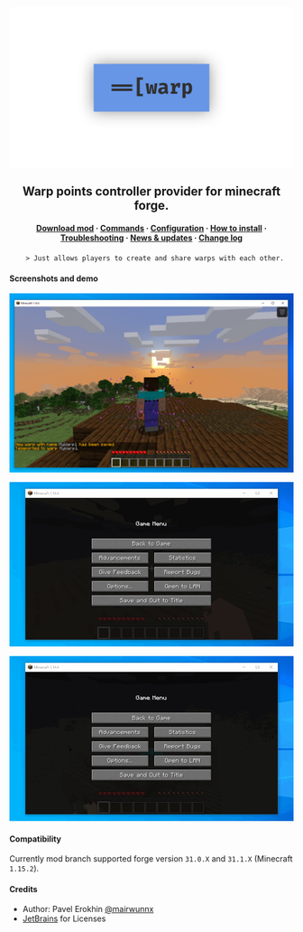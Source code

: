 <img align="center" src="assets/warps_social.png"/>

<h2 align="center">Warp points controller provider for minecraft forge.</h2>

<h4 align="center"><a href="https://github.com/ProjectEssentials/ProjectEssentials-Warps/releases/download/v1.15.2-1.0.0/Project.Essentials.Warps-1.15.2-1.0.0.jar">Download mod</a> · <a href="https://mairwunnx.gitbook.io/project-essentials/project-essentials-warps#commands-and-permissions">Commands</a> · <a href="https://mairwunnx.gitbook.io/project-essentials/project-essentials-warps#configuration">Configuration</a> · <a href="https://mairwunnx.gitbook.io/project-essentials/project-essentials-warps#how-to-install">How to install</a> · <a href="https://github.com/ProjectEssentials/ProjectEssentials-Warps/issues/new/choose">Troubleshooting</a> · <a href="https://t.me/minecraftforge">News & updates</a> · <a href="changelog.md">Change log</a></h4>

        > Just allows players to create and share warps with each other.

#### Screenshots and demo

![](assets/warp.png)

![](assets/warp_demo01.gif)

![](assets/warp_demo02.gif)

#### Compatibility

Currently mod branch supported forge version `31.0.X` and `31.1.X` (Minecraft `1.15.2`).

#### Credits

- Author: Pavel Erokhin [@mairwunnx](https://github.com/mairwunnx)
- [JetBrains](https://www.jetbrains.com/) for Licenses
